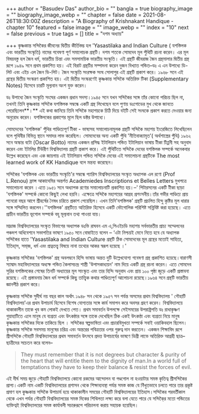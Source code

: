 +++
author = "Basudev Das"
author_bio = ""
bangla = true
biography_image = ""
biography_image_webp = ""
chapter = false
date = 2021-08-26T18:30:00Z
description = "A Biography of Krishnakant Handique - chapter 10"
featured = false
image = ""
image_webp = ""
index = "10"
next = false
previous = true
tags = []
title = "দশম অধ্যায়"

+++
কৃষ্ণকান্ত সন্দিকৈর জীবনের দ্বিতীয় কীর্তিস্তম্ভ হল 'Yasastilaka and Indian Culture ( যশস্তিলক এবং ভারতীয় সংস্কৃতি) নামের গবেষণা পূর্ণ সমালোচক গ্রন্থটি। দশম শতকে সোমদেব মূল পুঁথিটি রচনা করেন। এর মূল বিষয়বস্তু হল জৈন ধর্ম, ভারতীয় চিন্তা এবং সমসাময়িক ভারতীয় সংস্কৃতি। এই গ্রন্থটি জীবরাজ জৈন গ্রন্থমালার দ্বিতীয় গ্রন্থ রূপে ১৯৪৯ সনে প্রথম প্রকাশিত হয়। এই বিরাট গ্রন্থটির সম্পাদনা করেন দুজন বিখ্যাত পন্ডিত–ডঃ এ এন উপাধ্যে ডি-লিট এবং এইচ এল জৈন ডি-লিট। জৈন সংস্কৃতি সংরক্ষক সংঘ সোলাপুর এই গ্রন্থটি প্রকাশ করে। ১৯৬৮ সনে এই গ্রন্থের দ্বিতীয় সংস্করণ প্রকাশিত হয়। এই দ্বিতীয় সংস্করণেই কৃষ্ণকান্ত সন্দিকৈ অতিরিক্ত টিকা (Supplementary Notes) হিসেবে চারটি মূল্যবান অংশ যুক্ত করেন।

ডঃ উপাধ্যে জৈন সংস্কৃতি সংঘের একজন প্রধান সদস্য।১৯৪৫ সনে যখন সন্দিকৈর সঙ্গে তাঁর কোনো পরিচয় ছিল না, তখনই তিনি কৃষ্ণকান্ত সন্দিকৈ যশস্তিলক সম্বন্ধে একটি গ্রন্থ লিখেছেন বলে পুণায় ডঃগোডের মুখ থেকে জানতে পেরেছিলেন**।** এই কথা জানিয়ে তিনি সন্দিকৈ মহাশয়কে চিঠি দিয়ে বইটি সেই সংঘকে প্রকাশ করতে দেওয়ার জন্য অনুরোধ করেন। যশস্তিলকের প্রকাশের মূলে ছিল ডক্টর উপাধ্যে।

সোমদেবের 'যশস্তিলক' পুঁথির পাণ্ডিত্যপূর্ণ টীকা - ভাষ‍্যসহ সমালোচনামূলক গ্রন্থটি সন্দিকৈ মহাশয় ইংরেজিতে লিখেছিলেন বলে পৃথিবীর বিভিন্ন স্থানে সমাদর লাভ করেছিল। সোমদেবের অন্য একটি পুঁথি 'নীতিবাক্যামৃত'( অর্থশাস্ত্রের পুঁথি) ১৯৬২ সনে অস্কার বটো (Oscar Botto) নামের একজন প্রসিদ্ধ ইটালিয়ান পন্ডিত ইটালিয়ান ভাষায় টীকা টিপ্পনী সহ অনুবাদ করেন এবং ইটালির টিউরীণ বিশ্ববিদ্যালয় গ্ৰন্থটি প্রকাশ করে। এই পুঁথিটিতে সন্দিকৈ দেবের যশস্তিলক সম্পর্কে অনেকবার উল্লেখ করেছেন এবং এক জায়গায় এই ইটালিয়ান পন্ডিত সন্দিকৈ দেবের এই সমালোচনা গ্রন্থটিকে The most learned work of KK Handique বলে মন্তব্য করেছেন।

সন্দিকৈর 'যশস্তিলক এবং ভারতীয় সংস্কৃতি'র সম্বন্ধে প‍্যারিস বিশ্ববিদ্যালয়ের সংস্কৃত অধ্যাপক এল রণো (Prof L.Renou) ফ্রান্স আকাদেমির অন্তর্গত Academiedes Inscriptions et Belles Letters মুখপত্রে সমালোচনা করেন ।এতে ১৯৫১ সনে অধ্যাপক রণোর সমালোচনাটি প্রকাশিত হয়।–' পিটারসনের একটি টীকা ছাড়া 'যশস্তিলক' সম্পর্কে কোনো কিছুই লেখা হয়নি। এক্ষেত্রে সন্দিকৈ মহাশয়ের আগ্রহ প্রশংসনীয়।তাঁর গভীর পাণ্ডিত্য প্রায় পনেরো বছর আগে শ্রীহর্ষের নৈষধ চরিতে প্রকাশ পেয়েছিল। এখন তিনি'যশস্তিলক' গ্রন্থটি প্রচলিত হিন্দু কৃষ্টির মূল ধারার সঙ্গে সম্মিলিত করলেন।''যশস্তিলক' গ্রন্থটিতে অতিরিক্ত হিসেবে একটি ভৌগোলিক পরিশিষ্ট সন্নিবিষ্ট করা হয়েছে। এতে প্রাচীন ভারতীয় ভূগোল সম্পর্কে বহু মূল্যবান তথ্য পাওয়া যায়।

মাদ্রাজ বিশ্ববিদ্যালয়ের সংস্কৃত বিভাগের অধ্যাপক ডঃভি রাঘবন এম এ,পিএইচডি মহাশয় সর্বভারতীয় প্রাচ্য সম্মেলনের পঞ্চদশ অধিবেশনে সভাপতির ভাষণে ১৯৫০ সনে বোম্বাইতে বলেন – ‘এটা নিশ্চয়ই মেনে নিতে হবে যে অধ্যাপক সন্দিকৈর হাতে 'Yasastilaka and Indian Culture গ্রন্থটি ঠিক সোমদেবের মূল গ্রন্থের মতোই সাহিত্য, ইতিহা্‌স, সমা্‌জ, ধর্ম এবং প্রত্নতত্ত্ব বিষয়ে নানা তথ্যের আকর স্বরূপ হয়েছে ।'

কৃষ্ণকান্ত সন্দিকৈর 'যশস্তিলক' গ্রন্থ অবলম্বনে হিন্দি ভাষায় অন্তত দুটি উল্লেখযোগ্য গবেষণা গ্রন্থ প্রকাশিত হয়েছে।বারাণসী স‍্যাদ্বাদ মহাবিদ্যালয়ের অধ্যক্ষ পন্ডিত কৈলাসচন্দ্র শাস্ত্রী 'উপাসকাধ‍্যয়ন' নাম দিয়ে একটি গ্রন্থ রচনা করেন। এতে সোমদেব সুরির যশস্তিলকের শেষের তিনটি অধ্যায়ের মূল সাংস্কৃত এবং তার হিন্দি অনুবাদ এবং প্রায় ১০০ পৃষ্ঠা জুড়ে একটি প্রস্তাবনা রয়েছে। এই প্রস্তাবনায় জৈন ধর্ম সম্পর্কে কিছু তাত্ত্বিক কথার পাণ্ডিত্যপূর্ণ আলোচনা রয়েছে।১৯৬৪ সনে গ্রন্থটি ভারতীয় জ্ঞানপীঠ প্রকাশ করে।

কৃষ্ণকান্ত সন্দিকৈ সুদীর্ঘ নয় বছর কাল অর্থাৎ ১৯৪৮ সন থেকে ১৯৫৭ সন পর্যন্ত অসমের প্রথম বিশ্ববিদ্যালয় ' গৌহাটি বিশ্ববিদ্যালয়'এর প্রথম উপাচার্য হিসেবে বিশেষ যোগ্যতার সঙ্গে কার্য সমাপন করে অবসর গ্রহণ করেন। বিশ্ববিদ্যালয়ে থাকাকালীন তাকে খুব কম লোকই দেখতে পেত। প্রথম সমাবর্তন উপলক্ষে সেইসময়ের উপরাষ্ট্রপতি ডঃ রাধাকৃষ্ণণ গুয়াহাটিতে এলে মানুষ যে ব্যগ্রতা এবং উৎকন্ঠার সঙ্গে তাকে দেখেছিল ঠিক একই উৎকণ্ঠা এবং ব‍্যগ্ৰতা নিয়ে মানুষ কৃষ্ণকান্ত সন্দিকৈর দিকে তাকিয়ে ছিল । সন্দিকৈর স্বল্পভাষিতা এবং প্রচারবিমুখতা সম্পর্কে সবাই ওয়াকিবহাল ছিলেন।কৃষ্ণকান্ত সন্দিকৈ সবসময় মানুষের চরিত্র এবং অন্তরের পবিত্রতার ওপর গুরুত্ব দান করতেন। একজন শিক্ষাবিদ রূপে শ্রীসন্দিকৈ গৌহাটি বিশ্ববিদ্যালয়ের প্রথম সমাবর্তন উৎসবে প্রদত্ত উপাচার্যের ভাষণে ডিগ্রী লাভে অতিরিক্ত আগ্রহী ছাত্র–ছাত্রীদের সচেতন করে বলেন–

> They must remember that it is not degrees but character & purity of the heart that will entitle them to the dignity of man.In a world full of temptations they have to keep their balance & resist the forces of evil.

এই দীর্ঘ সময় জুড়ে গৌহাটি বিশ্ববিদ্যালয়ে কোনো রকমের আন্দোলন বা গণ্ডগোল না হওয়াটার সমস্ত কৃতিত্ব শ্রীসন্দিকৈর প্রাপ্য।একটি নাম একটি বিশ্ববিদ্যালয়ের প্রশাসন থেকে শিক্ষাব্যবস্থা পর্যন্ত সমস্ত কাজ যে নিঁখুতভাবে চলতে পারে তার প্রকৃষ্ট প্রমাণ হল কৃ্ষ্ণকান্ত সন্দিকৈ উপাচার্য হয়ে থাকাকালীন সময়ের গৌহাটি বিশ্ববিদ্যালয়ের ইতিহাস।সন্দিকৈর পরবর্তীকাল থেকে এখন পর্যন্ত গৌহাটি বিশ্ববিদ্যালয়ের সমস্ত দিকের শিথিলতা লক্ষ্য করে বলা যেতে পারে যে সন্দিকৈ্র মতো পন্ডিতের ব্যক্তিত্বই বিশ্ববিদ্যালয়ের সমস্ত কার্যাবলী সচারুরূপে পরিচালনা করায় সহায়ক হয়েছিল।